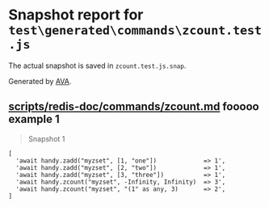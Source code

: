 # Snapshot report for `test\generated\commands\zcount.test.js`

The actual snapshot is saved in `zcount.test.js.snap`.

Generated by [AVA](https://ava.li).

## [scripts/redis-doc/commands/zcount.md](../../../../scripts/redis-doc/commands/zcount.md) fooooo example 1

> Snapshot 1

    [
      'await handy.zadd("myzset", [1, "one"])             => 1',
      'await handy.zadd("myzset", [2, "two"])             => 1',
      'await handy.zadd("myzset", [3, "three"])           => 1',
      'await handy.zcount("myzset", -Infinity, Infinity)  => 3',
      'await handy.zcount("myzset", "(1" as any, 3)       => 2',
    ]
